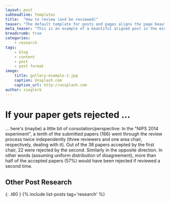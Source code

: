 ```yaml
---
layout: post
subheadline: Templates
title:  "How to review (and be reviewed)"
teaser: "The default template for posts and pages aligns the page beautifully in the middle. <strong>But</strong> you can customize posts/pages easily via switches in the front matter to <em>get a sidebar</em> and/or to <em>turn off meta-information</em> at the end of the page like categories, tags and dates."
meta_teaser: "This is an example of a beautiful aligned post in the middle. There is no sidebar to distract the reader. The difference to the Page-Template is, that you find meta-information at the bottom of the post."
breadcrumb: true
categories:
    - research
tags:
    - blog
    - content
    - post
    - post format
image:
    title: gallery-example-1.jpg
    caption: Unsplash.com
    caption_url: http://unsplash.com
author: zieglerk
---
```


# If your paper gets rejected ...

... here's (maybe) a little bit of consolation/perspective: In the "NIPS
2014 experiment", a tenth of the submitted papers (166) went through the
review process twice independently (three reviewers and one area chair,
respectively, dealing with it). Out of the 38 papers accepted by the
first chair, 22 were rejected by the second. Similarly in the opposite
direction. In other words (assuming uniform distribution of
disagreement), more than
half of the accepted papers (57%) would have been rejected if reviewed a
second time.


## Other Post Research
{: .t60 }
{% include list-posts tag='research' %}
